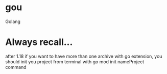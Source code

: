 # gou
Golang

# Always recall...
after 1.18 if you want to have more than one archive with go extension, you should init you project from terminal with go mod init nameProject command 